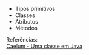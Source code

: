 - Tipos primitivos
- Classes
- Atributos
- Métodos

Referências:  
[Caelum - Uma classe em Java](http://www.caelum.com.br/apostila-java-orientacao-objetos/orientacao-a-objetos-basica/#4-3-uma-classe-em-java)